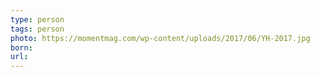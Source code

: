 ```yaml
---
type: person
tags: person 
photo: https://momentmag.com/wp-content/uploads/2017/06/YH-2017.jpg
born:
url:
---
```

